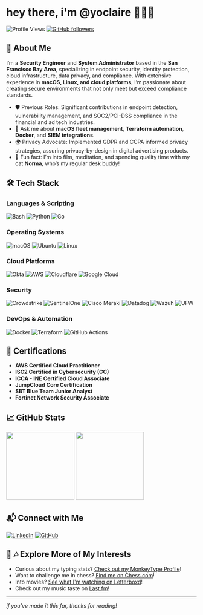 # hey there, i'm @yoclaire 🧘🏻‍♀️

![Profile Views](https://komarev.com/ghpvc/?username=yoclaire&color=blueviolet)
[![GitHub followers](https://img.shields.io/github/followers/yoclaire.svg?style=social&label=Follow)](https://github.com/yoclaire?tab=followers)

## 🚀 About Me

I’m a **Security Engineer** and **System Administrator** based in the **San Francisco Bay Area**, specializing in endpoint security, identity protection, cloud infrastructure, data privacy, and compliance. With extensive experience in **macOS, Linux, and cloud platforms**, I’m passionate about creating secure environments that not only meet but exceed compliance standards.

- 🛡️ Previous Roles: Significant contributions in endpoint detection, vulnerability management, and SOC2/PCI-DSS compliance in the financial and ad tech industries.
- 💬 Ask me about **macOS fleet management**, **Terraform automation**, **Docker**, and **SIEM integrations**.
- 🌍 Privacy Advocate: Implemented GDPR and CCPA informed privacy strategies, assuring privacy-by-design in digital advertising products.
- 🎉 Fun fact: I’m into film, meditation, and spending quality time with my cat **Norma**, who’s my regular desk buddy!

## 🛠️ Tech Stack

### **Languages & Scripting**
![Bash](https://img.shields.io/badge/Bash-4EAA25?style=flat&logo=gnu-bash&logoColor=white)
![Python](https://img.shields.io/badge/Python-3776AB?style=flat&logo=python&logoColor=white)
![Go](https://img.shields.io/badge/Go-00ADD8?style=flat&logo=go&logoColor=white)

### **Operating Systems**
![macOS](https://img.shields.io/badge/macOS-000000?style=flat&logo=apple&logoColor=white)
![Ubuntu](https://img.shields.io/badge/Ubuntu-E95420?style=flat&logo=ubuntu&logoColor=white)
![Linux](https://img.shields.io/badge/Linux-FCC624?style=flat&logo=linux&logoColor=black)


### **Cloud Platforms**
![Okta](https://img.shields.io/badge/Okta-007DC1?style=flat&logo=okta&logoColor=white)
![AWS](https://img.shields.io/badge/AWS-FF9900?style=flat&logo=amazon-aws&logoColor=white)
![Cloudflare](https://img.shields.io/badge/Cloudflare-F38020?style=flat&logo=cloudflare&logoColor=white)
![Google Cloud](https://img.shields.io/badge/Google_Cloud-4285F4?style=flat&logo=google-cloud&logoColor=white)


### **Security**
![Crowdstrike](https://img.shields.io/badge/Crowdstrike-F83C0F?style=flat&logo=crowdstrike&logoColor=white)
![SentinelOne](https://img.shields.io/badge/SentinelOne-101010?style=flat&logo=sentinelone&logoColor=white)
![Cisco Meraki](https://img.shields.io/badge/Cisco_Meraki-008194?style=flat&logo=cisco&logoColor=white)
![Datadog](https://img.shields.io/badge/Datadog-632CA6?style=flat&logo=datadog&logoColor=white)
![Wazuh](https://img.shields.io/badge/Wazuh-005576?style=flat&logo=wazuh&logoColor=white)
![UFW](https://img.shields.io/badge/UFW-2E8B57?style=flat&logo=ubuntu&logoColor=white)

### **DevOps & Automation**
![Docker](https://img.shields.io/badge/Docker-2496ED?style=flat&logo=docker&logoColor=white)
![Terraform](https://img.shields.io/badge/Terraform-623CE4?style=flat&logo=terraform&logoColor=white)
![GitHub Actions](https://img.shields.io/badge/GitHub_Actions-2088FF?style=flat&logo=github-actions&logoColor=white)

## 📜 Certifications

- **AWS Certified Cloud Practitioner**
- **ISC2 Certified in Cybersecurity (CC)**
- **ICCA - INE Certified Cloud Associate**
- **JumpCloud Core Certification**
- **SBT Blue Team Junior Analyst**
- **Fortinet Network Security Associate**

## 📈 GitHub Stats

<div>
  <img height="180em" src="https://github-readme-streak-stats.herokuapp.com/?user=yoclaire&hide_border=true" />
  <img height="180em" src="https://github-readme-stats.vercel.app/api/top-langs/?username=yoclaire&exclude_repo=yoclaire.github.io&show_icons=true&hide_border=true&layout=compact&langs_count=8"/>
</div>

## 📬 Connect with Me

[![LinkedIn](https://img.shields.io/badge/LinkedIn-0A66C2?style=flat&logo=linkedin&logoColor=white)](https://linkedin.com/in/yoclaire)
[![GitHub](https://img.shields.io/badge/Like_recursion%3F-100000?style=flat&logo=github&logoColor=white)](https://github.com/yoclaire)

## 🎥 🎶 Explore More of My Interests

- Curious about my typing stats? [Check out my MonkeyType Profile](https://monkeytype.com/profile/yoclaire)!
- Want to challenge me in chess? [Find me on Chess.com](https://www.chess.com/member/yoclaire)!
- Into movies? [See what I'm watching on Letterboxd](https://letterboxd.com/iamingrid/)!
- Check out my music taste on [Last.fm](https://www.last.fm/user/punkbunniebabe)!

---

*if you've made it this far, thanks for reading!*
